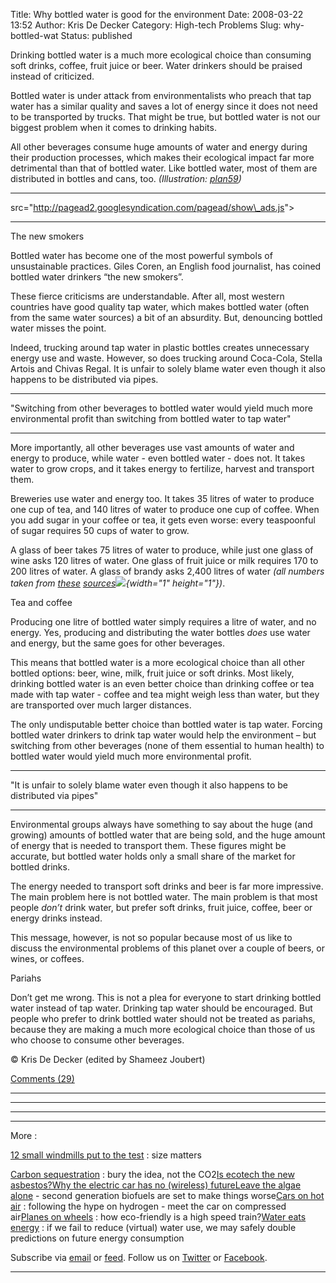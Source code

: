 Title: Why bottled water is good for the environment
Date: 2008-03-22 13:52
Author: Kris De Decker
Category: High-tech Problems
Slug: why-bottled-wat
Status: published


Drinking bottled water is a much more ecological choice than consuming
soft drinks, coffee, fruit juice or beer. Water drinkers should be
praised instead of criticized.

Bottled water is under attack from environmentalists who preach that tap
water has a similar quality and saves a lot of energy since it does not
need to be transported by trucks. That might be true, but bottled water
is not our biggest problem when it comes to drinking habits.

All other beverages consume huge amounts of water and energy during
their production processes, which makes their ecological impact far more
detrimental than that of bottled water. Like bottled water, most of them
are distributed in bottles and cans, too. *(Illustration:
[plan59](http://www.plan59.com/))*

  
----------------------------------------------------------------------------------------------------------------------------------------------

  

src="http://pagead2.googlesyndication.com/pagead/show\_ads.js"&gt;  

----------------------------------------------------------------------------------------------------------------------------------------------

The new smokers

Bottled water has become one of the most powerful symbols of
unsustainable practices. Giles Coren, an English food journalist, has
coined bottled water drinkers “the new smokers”.

These fierce criticisms are understandable. After all, most western
countries have good quality tap water, which makes bottled water (often
from the same water sources) a bit of an absurdity. But, denouncing
bottled water misses the point.

Indeed, trucking around tap water in plastic bottles creates unnecessary
energy use and waste. However, so does trucking around Coca-Cola, Stella
Artois and Chivas Regal. It is unfair to solely blame water even though
it also happens to be distributed via pipes.

----------------------------------------------------------------------------------------------------------------------------------------------

<div>

"Switching from other beverages to bottled water would yield much more
environmental profit than switching from bottled water to tap water"

</div>

----------------------------------------------------------------------------------------------------------------------------------------------

More importantly, all other beverages use vast amounts of water and
energy to produce, while water - even bottled water - does not. It takes
water to grow crops, and it takes energy to fertilize, harvest and
transport them.

Breweries use water and energy too. It takes 35 litres of water to
produce one cup of tea, and 140 litres of water to produce one cup of
coffee. When you add sugar in your coffee or tea, it gets even worse:
every teaspoonful of sugar requires 50 cups of water to grow.

A glass of beer takes 75 litres of water to produce, while just one
glass of wine asks 120 litres of water. One glass of fruit juice or milk
requires 170 to 200 litres of water. A glass of brandy asks 2,400 litres
of water *(all numbers taken from
[these](http://www.waterfootprint.org/Reports/Hoekstra_and_Chapagain_2006.pdf)
[sources](http://www.amazon.com/gp/product/0807085731?ie=UTF8&tag=lowtemagaz-20&linkCode=as2&camp=1789&creative=9325&creativeASIN=0807085731)![](http://www.assoc-amazon.com/e/ir?t=lowtemagaz-20&l=as2&o=1&a=0807085731){width="1"
height="1"})*.

Tea and coffee

Producing one litre of bottled water simply requires a litre of water,
and no energy. Yes, producing and distributing the water bottles *does*
use water and energy, but the same goes for other beverages.

This means that bottled water is a more ecological choice than all other
bottled options: beer, wine, milk, fruit juice or soft drinks. Most
likely, drinking bottled water is an even better choice than drinking
coffee or tea made with tap water - coffee and tea might weigh less than
water, but they are transported over much larger distances.

The only undisputable better choice than bottled water is tap water.
Forcing bottled water drinkers to drink tap water would help the
environment – but switching from other beverages (none of them essential
to human health) to bottled water would yield much more environmental
profit.

----------------------------------------------------------------------------------------------------------------------------------------------

<div>

"It is unfair to solely blame water even though it also happens to be
distributed via pipes"

</div>

----------------------------------------------------------------------------------------------------------------------------------------------

Environmental groups always have something to say about the huge (and
growing) amounts of bottled water that are being sold, and the huge
amount of energy that is needed to transport them. These figures might
be accurate, but bottled water holds only a small share of the market
for bottled drinks.

The energy needed to transport soft drinks and beer is far more
impressive. The main problem here is not bottled water. The main problem
is that most people *don’t* drink water, but prefer soft drinks, fruit
juice, coffee, beer or energy drinks instead.

This message, however, is not so popular because most of us like to
discuss the environmental problems of this planet over a couple of
beers, or wines, or coffees.

Pariahs

Don’t get me wrong. This is not a plea for everyone to start drinking
bottled water instead of tap water. Drinking tap water should be
encouraged. But people who prefer to drink bottled water should not be
treated as pariahs, because they are making a much more ecological
choice than those of us who choose to consume other beverages.

© Kris De Decker (edited by Shameez Joubert)

[Comments
(29)](http://www.lowtechmagazine.com/2008/03/why-bottled-wat.html#comments)

----------------------------------------------------------------------------------------------------------------------------------------------

  ------------------------------------------------------------------------
    
   
   
   
   
 ------------------------------------------------------------------------

----------------------------------------------------------------------------------------------------------------------------------------------

More :

[12 small windmills put to the
test]({filename}/posts/small-windmills-test-results.md)
: size matters



[Carbon
sequestration]({filename}/posts/carbon-capture.md)
: bury the idea, not the CO2[Is ecotech the new asbestos?Why the
electric car has no (wireless) futureLeave the algae
alone]({filename}/posts/algae-fuel-biof.md) -
second generation biofuels are set to make things worse[Cars on hot
air]({filename}/posts/cars-on-hot-air.md) :
following the hype on hydrogen - meet the car on compressed air[Planes
on wheels]({filename}/posts/planes-on-whe-1.md)
: how eco-friendly is a high speed train?[Water eats
energy]({filename}/posts/water-eats-ener.md) :
if we fail to reduce (virtual) water use, we may safely double
predictions on future energy consumption

Subscribe via
[email](http://www.feedburner.com/fb/a/emailverifySubmit?feedId=1685209&loc=en_US)
or
[feed](http://feeds2.feedburner.com/typepad/krisdedecker/lowtechmagazineenglish).
Follow us on [Twitter](http://twitter.com/lowtechmagazine) or
[Facebook](http://www.facebook.com/group.php?gid=202749795069).

----------------------------------------------------------------------------------------------------------------------------------------------

  

  

  

